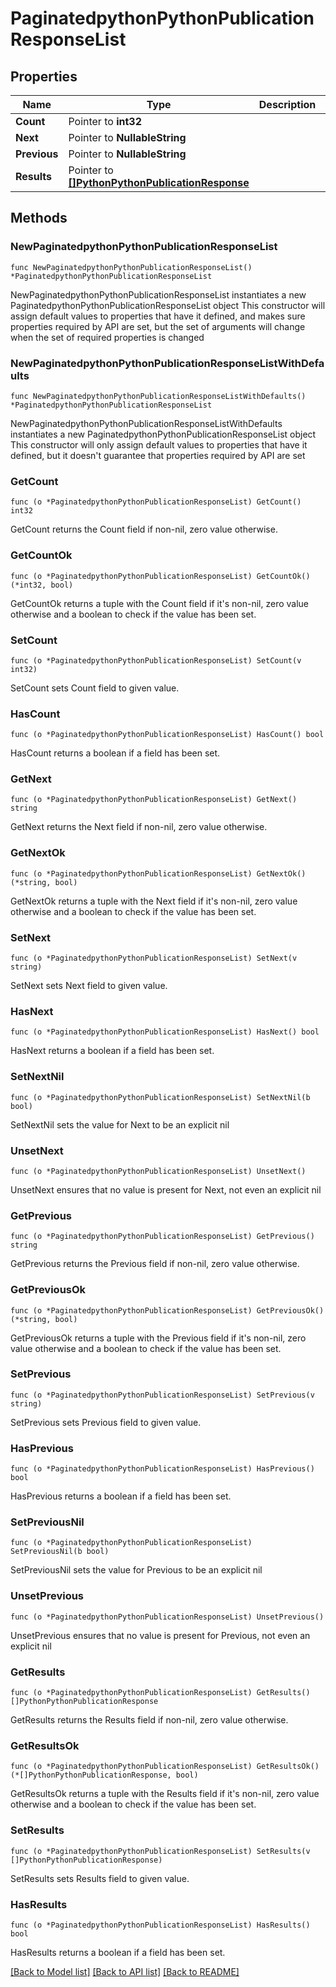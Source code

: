# PaginatedpythonPythonPublicationResponseList

## Properties

Name | Type | Description | Notes
------------ | ------------- | ------------- | -------------
**Count** | Pointer to **int32** |  | [optional] 
**Next** | Pointer to **NullableString** |  | [optional] 
**Previous** | Pointer to **NullableString** |  | [optional] 
**Results** | Pointer to [**[]PythonPythonPublicationResponse**](PythonPythonPublicationResponse.md) |  | [optional] 

## Methods

### NewPaginatedpythonPythonPublicationResponseList

`func NewPaginatedpythonPythonPublicationResponseList() *PaginatedpythonPythonPublicationResponseList`

NewPaginatedpythonPythonPublicationResponseList instantiates a new PaginatedpythonPythonPublicationResponseList object
This constructor will assign default values to properties that have it defined,
and makes sure properties required by API are set, but the set of arguments
will change when the set of required properties is changed

### NewPaginatedpythonPythonPublicationResponseListWithDefaults

`func NewPaginatedpythonPythonPublicationResponseListWithDefaults() *PaginatedpythonPythonPublicationResponseList`

NewPaginatedpythonPythonPublicationResponseListWithDefaults instantiates a new PaginatedpythonPythonPublicationResponseList object
This constructor will only assign default values to properties that have it defined,
but it doesn't guarantee that properties required by API are set

### GetCount

`func (o *PaginatedpythonPythonPublicationResponseList) GetCount() int32`

GetCount returns the Count field if non-nil, zero value otherwise.

### GetCountOk

`func (o *PaginatedpythonPythonPublicationResponseList) GetCountOk() (*int32, bool)`

GetCountOk returns a tuple with the Count field if it's non-nil, zero value otherwise
and a boolean to check if the value has been set.

### SetCount

`func (o *PaginatedpythonPythonPublicationResponseList) SetCount(v int32)`

SetCount sets Count field to given value.

### HasCount

`func (o *PaginatedpythonPythonPublicationResponseList) HasCount() bool`

HasCount returns a boolean if a field has been set.

### GetNext

`func (o *PaginatedpythonPythonPublicationResponseList) GetNext() string`

GetNext returns the Next field if non-nil, zero value otherwise.

### GetNextOk

`func (o *PaginatedpythonPythonPublicationResponseList) GetNextOk() (*string, bool)`

GetNextOk returns a tuple with the Next field if it's non-nil, zero value otherwise
and a boolean to check if the value has been set.

### SetNext

`func (o *PaginatedpythonPythonPublicationResponseList) SetNext(v string)`

SetNext sets Next field to given value.

### HasNext

`func (o *PaginatedpythonPythonPublicationResponseList) HasNext() bool`

HasNext returns a boolean if a field has been set.

### SetNextNil

`func (o *PaginatedpythonPythonPublicationResponseList) SetNextNil(b bool)`

 SetNextNil sets the value for Next to be an explicit nil

### UnsetNext
`func (o *PaginatedpythonPythonPublicationResponseList) UnsetNext()`

UnsetNext ensures that no value is present for Next, not even an explicit nil
### GetPrevious

`func (o *PaginatedpythonPythonPublicationResponseList) GetPrevious() string`

GetPrevious returns the Previous field if non-nil, zero value otherwise.

### GetPreviousOk

`func (o *PaginatedpythonPythonPublicationResponseList) GetPreviousOk() (*string, bool)`

GetPreviousOk returns a tuple with the Previous field if it's non-nil, zero value otherwise
and a boolean to check if the value has been set.

### SetPrevious

`func (o *PaginatedpythonPythonPublicationResponseList) SetPrevious(v string)`

SetPrevious sets Previous field to given value.

### HasPrevious

`func (o *PaginatedpythonPythonPublicationResponseList) HasPrevious() bool`

HasPrevious returns a boolean if a field has been set.

### SetPreviousNil

`func (o *PaginatedpythonPythonPublicationResponseList) SetPreviousNil(b bool)`

 SetPreviousNil sets the value for Previous to be an explicit nil

### UnsetPrevious
`func (o *PaginatedpythonPythonPublicationResponseList) UnsetPrevious()`

UnsetPrevious ensures that no value is present for Previous, not even an explicit nil
### GetResults

`func (o *PaginatedpythonPythonPublicationResponseList) GetResults() []PythonPythonPublicationResponse`

GetResults returns the Results field if non-nil, zero value otherwise.

### GetResultsOk

`func (o *PaginatedpythonPythonPublicationResponseList) GetResultsOk() (*[]PythonPythonPublicationResponse, bool)`

GetResultsOk returns a tuple with the Results field if it's non-nil, zero value otherwise
and a boolean to check if the value has been set.

### SetResults

`func (o *PaginatedpythonPythonPublicationResponseList) SetResults(v []PythonPythonPublicationResponse)`

SetResults sets Results field to given value.

### HasResults

`func (o *PaginatedpythonPythonPublicationResponseList) HasResults() bool`

HasResults returns a boolean if a field has been set.


[[Back to Model list]](../README.md#documentation-for-models) [[Back to API list]](../README.md#documentation-for-api-endpoints) [[Back to README]](../README.md)


